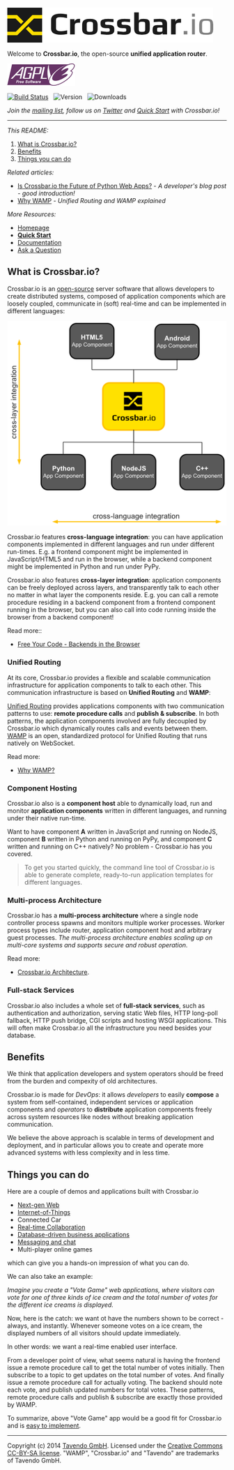 ![](legal/crossbar_icon_and_text_vectorized.png) 

Welcome to **Crossbar.io**, the open-source **unified application router**.

![](legal/agplv3-155x51.png)

[![Build Status](https://travis-ci.org/crossbario/crossbar.png?branch=master)](https://travis-ci.org/crossbario/crossbar)
&nbsp; ![Version](https://pypip.in/v/crossbar/badge.png)
&nbsp; ![Downloads](https://pypip.in/d/crossbar/badge.png)

*Join the [mailing list](http://groups.google.com/group/autobahnws), follow us on [Twitter](https://twitter.com/crossbario) and [Quick Start](https://github.com/crossbario/crossbar/wiki/Quick-Start) with Crossbar.io!*

___________

*This README:*

1. [What is Crossbar.io?](#what-is-crossbario)
2. [Benefits](#benefits)
3. [Things you can do](#things-you-can-do)


*Related articles:*

* [Is Crossbar.io the Future of Python Web Apps?](http://tavendo.com/blog/post/is-crossbar-the-future-of-python-web-apps/) - *A developer's blog post - good introduction!*
* [Why WAMP](http://wamp.ws/why/) - *Unified Routing and WAMP explained*

*More Resources:*

* [Homepage](http://crossbar.io)
* **[Quick Start](https://github.com/crossbario/crossbar/wiki/Quick-Start)**
* [Documentation](https://github.com/crossbario/crossbar/wiki)
* [Ask a Question](http://stackoverflow.com/questions/ask?tags=crossbar,wamp)


## What is Crossbar.io?

Crossbar.io is an [open-source](https://github.com/crossbario/crossbar/blob/master/crossbar/LICENSE) server software that allows developers to create distributed systems, composed of application components which are loosely coupled, communicate in (soft) real-time and can be implemented in different languages:

![Crossbar.io clients overview - languages/environments: javascript/browser, javascript/node.js, Python, C++, under development: Java/Android, PL/SQL - PostgreSQL](docs/figures/gen/crossbar_integration.png)

Crossbar.io features **cross-language integration**: you can have application components implemented in different languages and run under different run-times. E.g. a frontend component might be implemented in JavaScript/HTML5 and run in the browser, while a backend component might be implemented in Python and run under PyPy.

Crossbar.io also features **cross-layer integration**: application components can be freely deployed across layers, and transparently talk to each other no matter in what layer the components reside. E.g. you can call a remote procedure residing in a backend component from a frontend component running in the browser, but you can also call into code running inside the browser from a backend component!

Read more::

 * [Free Your Code - Backends in the Browser](http://tavendo.com/blog/post/free-your-code-backends-in-the-browser/)


### Unified Routing

At its core, Crossbar.io provides a flexible and scalable communication infrastructure for application components to talk to each other. This communication infrastructure is based on **Unified Routing** and **WAMP**:

[Unified Routing](http://wamp.ws/why/#unified_routing) provides applications components with two communication patterns to use: **remote procedure calls** and **publish & subscribe**. In both patterns, the application components involved are fully decoupled by Crossbar.io which dynamically routes calls and events between them. [WAMP](http://wamp.ws) is an open, standardized protocol for Unified Routing that runs natively on WebSocket.

Read more:

 * [Why WAMP?](http://wamp.ws/why/)


### Component Hosting

Crossbar.io also is a **component host** able to dynamically load, run and monitor **application components** written in different languages, and running under their native run-time.

Want to have component **A** written in JavaScript and running on NodeJS, component **B** written in Python and running on PyPy, and component **C** written and running on C++ natively? No problem - Crossbar.io has you covered.

>To get you started quickly, the command line tool of Crossbar.io is able to generate complete, ready-to-run application templates for different languages.


### Multi-process Architecture

Crossbar.io has a **multi-process architecture** where a single node controller process spawns and monitors multiple worker processes. Worker process types include router, application component host and arbitrary guest processes. *The multi-process architecture enables scaling up on multi-core systems and supports secure and robust operation.*

Read more:

* [Crossbar.io Architecture](https://github.com/crossbario/crossbar/wiki/Architecture).


### Full-stack Services

Crossbar.io also includes a whole set of **full-stack services**, such as authentication and authorization, serving static Web files, HTTP long-poll fallback, HTTP push bridge, CGI scripts and hosting WSGI applications. This will often make Crossbar.io all the infrastructure you need besides your database.


## Benefits

We think that application developers and system operators should be freed from the burden and compexity of old architectures.

Crossbar.io is made for *DevOps*: it allows *developers* to easily **compose** a system from self-contained, independent services or application components and *operators* to **distribute** application components freely across system resources like nodes without breaking application communication.

We believe the above approach is scalable in terms of development and deployment, and in particular allows you to create and operate more advanced systems with less complexity and in less time.


## Things you can do

Here are a couple of demos and applications built with Crossbar.io

* [Next-gen Web](https://demo.crossbar.io/)
* [Internet-of-Things](http://tavendo.com/blog/post/arduino-yun-with-autobahn/)
* Connected Car
* [Real-time Collaboration](http://showroomdummy.com/)
* [Database-driven business applications](http://www.record-evolution.com/)
* [Messaging and chat](https://demo.crossbar.io/clandeck/)
* Multi-player online games

which can give you a hands-on impression of what you can do.

We can also take an example:

*Imagine you create a "Vote Game" web applications, where visitors can vote for one of three kinds of ice cream and the total number of votes for the different ice creams is displayed.*

Now, here is the catch: we want ot have the numbers shown to be correct - always, and instantly. Whenever someone votes on a ice cream, the displayed numbers of all visitors should update immediately.

In other words: we want a real-time enabled user interface.

From a developer point of view, what seems natural is having the frontend issue a remote procedure call to get the total number of votes initially. Then subscribe to a topic to get updates on the total number of votes. And finally issue a remote procedure call for actually voting. The backend should note each vote, and publish updated numbers for total votes. These patterns, remote procedure calls and publish & subscribe are exactly those provided by WAMP.

To summarize, above "Vote Game" app would be a good fit for Crossbar.io and is [easy to implement](https://github.com/tavendo/AutobahnPython/tree/master/examples/twisted/wamp/wamplet/votegame). 


----------


Copyright (c) 2014 [Tavendo GmbH](http://www.tavendo.com). Licensed under the [Creative Commons CC-BY-SA license](http://creativecommons.org/licenses/by-sa/3.0/). "WAMP", "Crossbar.io" and "Tavendo" are trademarks of Tavendo GmbH.
